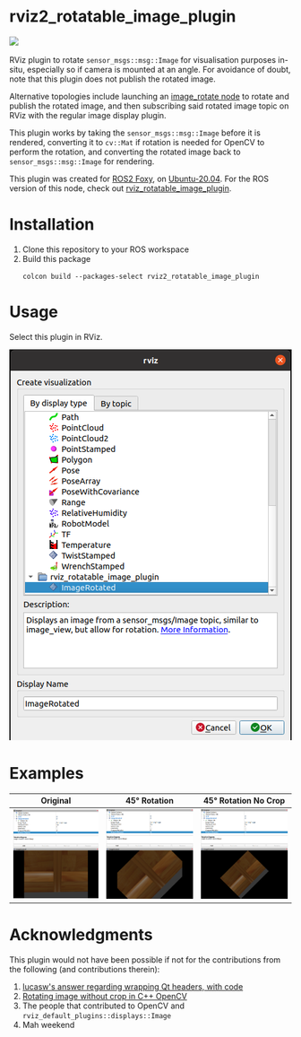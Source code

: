 # rviz2_rotatable_image_plugin

[![](https://github.com/LKSeng/rviz2_rotatable_image_plugin/workflows/foxy/badge.svg?branch=main)](https://github.com/LKSeng/rviz2_rotatable_image_plugin/actions)

RViz plugin to rotate `sensor_msgs::msg::Image` for visualisation purposes in-situ, especially so if camera is mounted at an angle. For avoidance of doubt, note that this plugin does not publish the rotated image.

Alternative topologies include launching an [image_rotate node](https://wiki.ros.org/image_rotate) to rotate and publish the rotated image, and then subscribing said rotated image topic on RViz with the regular image display plugin.

This plugin works by taking the `sensor_msgs::msg::Image` before it is rendered, converting it to `cv::Mat` if rotation is needed for OpenCV to perform the rotation, and converting the rotated image back to `sensor_msgs::msg::Image` for rendering.

This plugin was created for [ROS2 Foxy](https://docs.ros.org/en/foxy/index.html), on [Ubuntu-20.04](https://releases.ubuntu.com/20.04/). For the ROS version of this node, check out [rviz_rotatable_image_plugin](https://github.com/LKSeng/rviz_rotatable_image_plugin).

# Installation

1. Clone this repository to your ROS workspace
2. Build this package
    ```shell
    colcon build --packages-select rviz2_rotatable_image_plugin
    ```

# Usage

Select this plugin in RViz.

![rviz_rotatable_image_plugin in RViz](images/select_plugin.png "Plugin appears as ImageRotated under namespace rviz_rotatable_image_plugin in RViz")

# Examples

| Original | 45° Rotation | 45° Rotation No Crop |
| ----------- | ----------- | ----------- |
| ![Plugin with no rotation](images/original.png "No rotation") | ![Plugin with rotation](images/rotate_crop.png "Rotated image") | ![Plugin with rotation without crop](images/rotate_no_crop.png "Rotated image without crop option") |

<!-- 
# Debugging

Check if this plugin is installed properly:

```shell
rospack plugins --attrib=plugin rviz
```

You should see something like:
```shell
rviz_rotatable_image_plugin /home/user/catkin_ws/src/rviz_rotatable_image_plugin/plugin_description.xml
rviz /opt/ros/noetic/share/rviz/plugin_description.xml
```
-->

# Acknowledgments

This plugin would not have been possible if not for the contributions from the following (and contributions therein):

1. [lucasw's answer regarding wrapping Qt headers, with code](https://answers.ros.org/question/206363/rqt-plugin-undefined-symbol/?answer=232435#post-id-232435)
2. [Rotating image without crop in C++ OpenCV](https://stackoverflow.com/a/24352524)
3. The people that contributed to OpenCV and `rviz_default_plugins::displays::Image`
4. Mah weekend
